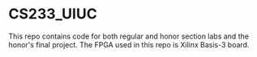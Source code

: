 # CS233_UIUC
This repo contains code for both regular and honor section labs and the honor's final project. The FPGA used in this repo is Xilinx Basis-3 board.
